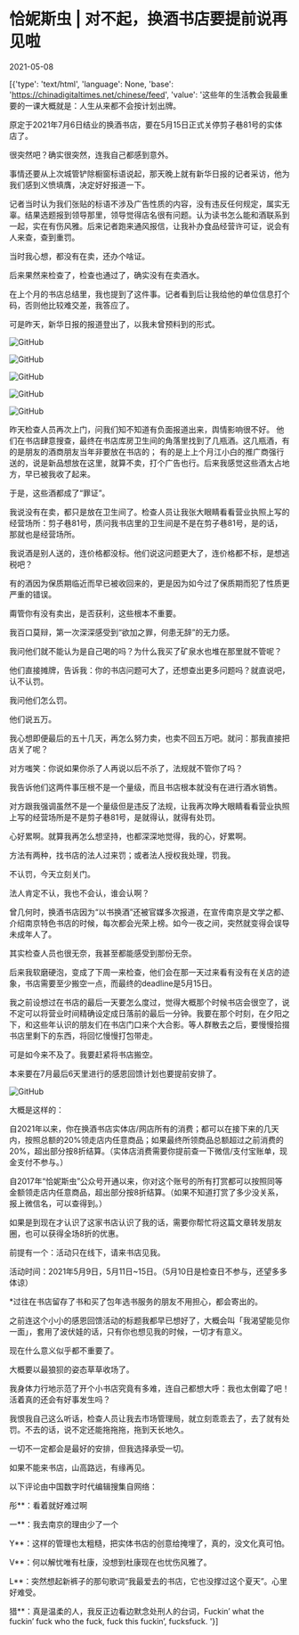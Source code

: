 # 恰妮斯虫 | 对不起，换酒书店要提前说再见啦

2021-05-08

[{'type': 'text/html', 'language': None, 'base': 'https://chinadigitaltimes.net/chinese/feed', 'value': '这些年的生活教会我最重要的一课大概就是：人生从来都不会按计划出牌。

原定于2021年7月6日结业的换酒书店，要在5月15日正式关停剪子巷81号的实体店了。

很突然吧？确实很突然，连我自己都感到意外。

事情还要从上次城管铲除橱窗标语说起，那天晚上就有新华日报的记者采访，他为我们感到义愤填膺，决定好好报道一下。

记者当时认为我们张贴的标语不涉及广告性质的内容，没有违反任何规定，属实无辜。结果选题报到领导那里，领导觉得店名很有问题。认为读书怎么能和酒联系到一起，实在有伤风雅。后来记者跑来通风报信，让我补办食品经营许可证，说会有人来查，查到重罚。

当时我心想，都没有在卖，还办个啥证。

后来果然来检查了，检查也通过了，确实没有在卖酒水。

在上个月的书店总结里，我也提到了这件事。记者看到后让我给他的单位信息打个码，否则他比较难交差，我答应了。

可是昨天，新华日报的报道登出了，以我未曾预料到的形式。

![GitHub](https://chinadigitaltimes.net/chinese/files/2021/05/post-665730-609682dadf88f.)

![GitHub](https://chinadigitaltimes.net/chinese/files/2021/05/post-665730-609682ddc6e4f.)

![GitHub](https://chinadigitaltimes.net/chinese/files/2021/05/post-665730-609682e0dca54.)

![GitHub](https://chinadigitaltimes.net/chinese/files/2021/05/post-665730-609682e3dd22d.)

![GitHub](https://chinadigitaltimes.net/chinese/files/2021/05/post-665730-609682e60d3c3.)

昨天检查人员再次上门，问我们知不知道有负面报道出来，舆情影响很不好。 他们在书店肆意搜查，最终在书店库房卫生间的角落里找到了几瓶酒。这几瓶酒，有的是朋友的酒商朋友当年非要放在书店的； 有的是上上个月江小白的推广商强行送的，说是新品想放在这里，就算不卖，打个广告也行。后来我感觉这些酒太占地方，早已被我收了起来。

于是，这些酒都成了“罪证”。

我说没有在卖，都只是放在卫生间了。检查人员让我张大眼睛看看营业执照上写的经营场所：剪子巷81号，质问我书店里的卫生间是不是在剪子巷81号，是的话，那就也是经营场所。

我说酒是别人送的，连价格都没标。他们说这问题更大了，连价格都不标，是想逃税吧？

有的酒因为保质期临近而早已被收回来的，更是因为如今过了保质期而犯了性质更严重的错误。

甭管你有没有卖出，是否获利，这些根本不重要。

我百口莫辩，第一次深深感受到“欲加之罪，何患无辞”的无力感。

我问他们就不能认为是自己喝的吗？为什么我买了矿泉水也堆在那里就不管呢？

他们直接摊牌，告诉我：你的书店问题可大了，还想查出更多问题吗？就直说吧，认不认罚。

我问他们怎么罚。

他们说五万。

我心想即便最后的五十几天，再怎么努力卖，也卖不回五万吧。就问：那我直接把店关了呢？

对方嗤笑：你说如果你杀了人再说以后不杀了，法规就不管你了吗？

我告诉他们这两件事压根不是一个量级，而且书店根本就没有在进行酒水销售。

对方跟我强调虽然不是一个量级但是违反了法规，让我再次睁大眼睛看看营业执照上写的经营场所是不是剪子巷81号，是就得认，就得有处罚。

心好累啊。就算我再怎么想坚持，也都深深地觉得，我的心，好累啊。

方法有两种，找书店的法人过来罚；或者法人授权我处理，罚我。

不认罚，今天立刻关门。

法人肯定不认，我也不会认，谁会认啊？

曾几何时，换酒书店因为“以书换酒”还被官媒多次报道，在宣传南京是文学之都、介绍南京特色书店的时候，每次都会光荣上榜。如今一夜之间，突然就变得会误导未成年人了。

其实检查人员也很无奈，我甚至都能感受到那份无奈。

后来我软磨硬泡，变成了下周一来检查，他们会在那一天过来看有没有在关店的迹象，书店需要至少搬空一点，而最终的deadline是5月15日。

我之前设想过在书店的最后一天要怎么度过，觉得大概那个时候书店会很空了，说不定可以将营业时间精确设定成日落前的最后一分钟。我要在那个时刻，在夕阳之下，和这些年认识的朋友们在书店门口来个大合影。等人群散去之后，要慢慢拾掇书店里剩下的东西，将回忆慢慢打包带走。

可是如今来不及了。我要赶紧将书店搬空。

本来要在7月最后6天里进行的感恩回馈计划也要提前安排了。

![GitHub](https://chinadigitaltimes.net/chinese/files/2021/05/post-665730-609682e84e6df.)

大概是这样的：

自2021年以来，你在换酒书店实体店/网店所有的消费；都可以在接下来的几天内，按照总额的20%领走店内任意商品；如果最终所领商品总额超过之前消费的20%，超出部分按8折结算。（实体店消费需要你提前查一下微信/支付宝账单，现金支付不参与。）

自2017年“恰妮斯虫”公众号开通以来，你对这个账号的所有打赏都可以按照同等金额领走店内任意商品，超出部分按8折结算。（如果不知道打赏了多少没关系，报上微信名，可以查得到。）

如果是到现在才认识了这家书店认识了我的话，需要你帮忙将这篇文章转发朋友圈，也可以获得全场8折的优惠。

前提有一个：活动只在线下，请来书店见我。

活动时间：2021年5月9日，5月11日~15日。（5月10日是检查日不参与，还望多多体谅）

*过往在书店留存了书和买了包年选书服务的朋友不用担心，都会寄出的。

之前连这个小小的感恩回馈活动的标题我都早已想好了，大概会叫「我渴望能见你一面」，套用了波伏娃的话，只有你也想见我的时候，一切才有意义。

现在什么意义似乎都不重要了。

大概要以最狼狈的姿态草草收场了。

我身体力行地示范了开个小书店究竟有多难，连自己都想大呼：我也太倒霉了吧！活着真的还会有好事发生吗？

我恨我自己这么听话，检查人员让我去市场管理局，就立刻乖乖去了，去了就有处罚。不去的话，说不定还能拖拖拖，拖到天长地久。

一切不一定都会是最好的安排，但我选择承受一切。

如果不能来书店，山高路远，有缘再见。

以下评论由中国数字时代编辑搜集自网络：



彤**：看着就好难过啊

一**：我去南京的理由少了一个

Y**：这样的管理也太粗糙，把实体书店的创意给掩埋了，真的，没文化真可怕。

V**：何以解忧唯有杜康，没想到杜康现在也忧伤风雅了。

L**：突然想起新裤子的那句歌词“我最爱去的书店，它也没撑过这个夏天”。心里好难受。

猎**：真是温柔的人，我反正边看边默念处刑人的台词，Fuckin&#8217; what the fuckin&#8217; fuck who the fuck, fuck this fuckin&#8217;, fucksfuck. '}]